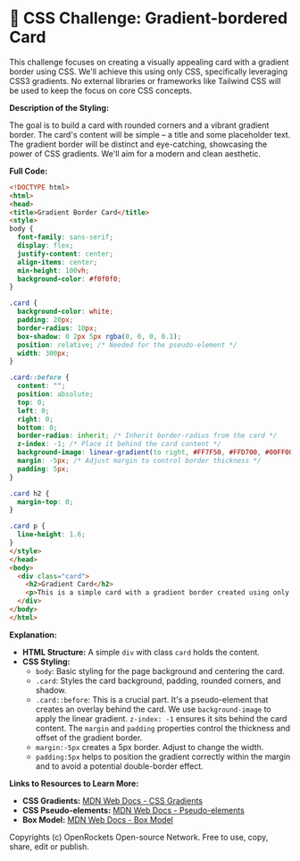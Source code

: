 # 🐞 CSS Challenge:  Gradient-bordered Card


This challenge focuses on creating a visually appealing card with a gradient border using CSS.  We'll achieve this using only CSS, specifically leveraging CSS3 gradients. No external libraries or frameworks like Tailwind CSS will be used to keep the focus on core CSS concepts.

**Description of the Styling:**

The goal is to build a card with rounded corners and a vibrant gradient border.  The card's content will be simple – a title and some placeholder text. The gradient border will be distinct and eye-catching, showcasing the power of CSS gradients.  We'll aim for a modern and clean aesthetic.


**Full Code:**

```html
<!DOCTYPE html>
<html>
<head>
<title>Gradient Border Card</title>
<style>
body {
  font-family: sans-serif;
  display: flex;
  justify-content: center;
  align-items: center;
  min-height: 100vh;
  background-color: #f0f0f0;
}

.card {
  background-color: white;
  padding: 20px;
  border-radius: 10px;
  box-shadow: 0 2px 5px rgba(0, 0, 0, 0.1);
  position: relative; /* Needed for the pseudo-element */
  width: 300px;
}

.card::before {
  content: "";
  position: absolute;
  top: 0;
  left: 0;
  right: 0;
  bottom: 0;
  border-radius: inherit; /* Inherit border-radius from the card */
  z-index: -1; /* Place it behind the card content */
  background-image: linear-gradient(to right, #FF7F50, #FFD700, #00FF00); /* Adjust gradient colors as desired */
  margin: -5px; /* Adjust margin to control border thickness */
  padding: 5px;
}

.card h2 {
  margin-top: 0;
}

.card p {
  line-height: 1.6;
}
</style>
</head>
<body>
  <div class="card">
    <h2>Gradient Card</h2>
    <p>This is a simple card with a gradient border created using only CSS.  It demonstrates the use of the `::before` pseudo-element and linear-gradients to achieve this effect.</p>
  </div>
</body>
</html>
```


**Explanation:**

* **HTML Structure:** A simple `div` with class `card` holds the content.
* **CSS Styling:**
    * `body`: Basic styling for the page background and centering the card.
    * `.card`: Styles the card background, padding, rounded corners, and shadow.
    * `.card::before`: This is a crucial part.  It's a pseudo-element that creates an overlay behind the card.  We use `background-image` to apply the linear gradient. `z-index: -1` ensures it sits behind the card content. The `margin` and `padding` properties control the thickness and offset of the gradient border.
    * `margin:-5px` creates a 5px border. Adjust to change the width.
    * `padding:5px` helps to position the gradient correctly within the margin and to avoid a potential double-border effect.


**Links to Resources to Learn More:**

* **CSS Gradients:** [MDN Web Docs - CSS Gradients](https://developer.mozilla.org/en-US/docs/Web/CSS/CSS_Images/Using_CSS_gradients)
* **CSS Pseudo-elements:** [MDN Web Docs - Pseudo-elements](https://developer.mozilla.org/en-US/docs/Web/CSS/Pseudo-elements)
* **Box Model:** [MDN Web Docs - Box Model](https://developer.mozilla.org/en-US/docs/Learn/CSS/Building_blocks/The_box_model)


Copyrights (c) OpenRockets Open-source Network. Free to use, copy, share, edit or publish.

